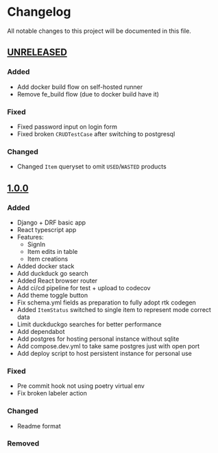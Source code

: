 # Changelog

All notable changes to this project will be documented in this file.

## [UNRELEASED]

### Added

- Add docker build flow on self-hosted runner
- Remove fe_build flow (due to docker build have it)

### Fixed

- Fixed password input on login form
- Fixed broken `CRUDTestCase` after switching to postgresql

### Changed

- Changed `Item` queryset to omit `USED`/`WASTED` products

## [1.0.0]

### Added

- Django + DRF basic app
- React typescript app
- Features:
  - SignIn
  - Item edits in table
  - Item creations
- Added docker stack
- Add duckduck go search
- Added React browser router
- Add ci/cd pipeline for test + upload to codecov
- Add theme toggle button
- Fix schema.yml fields as preparation to fully adopt rtk codegen
- Added `ItemStatus` switched to single item to represent mode correct data
- Limit duckduckgo searches for better performance
- Add dependabot
- Add postgres for hosting personal instance without sqlite
- Add compose.dev.yml to take same postgres just with open port
- Add deploy script to host persistent instance for personal use

### Fixed

- Pre commit hook not using poetry virtual env
- Fix broken labeler action

### Changed

- Readme format

### Removed

[UNRELEASED]: https://github.com/HomeLabHQ/expiration-tracker
[1.0.0]: https://github.com/HomeLabHQ/expiration-tracker/releases/tag/v1.0.0
